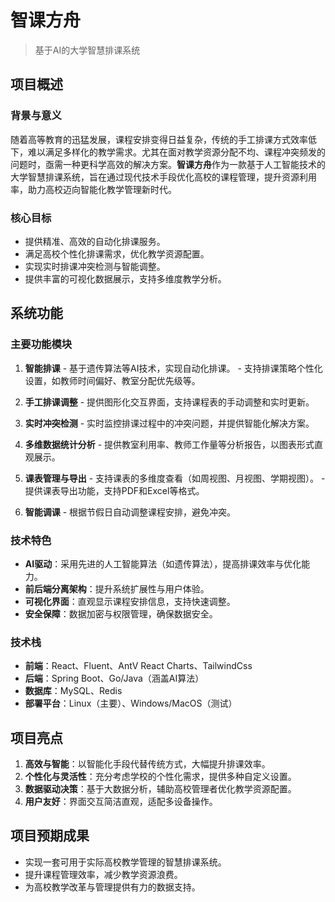 # 智课方舟

> 基于AI的大学智慧排课系统



## 项目概述

### 背景与意义

随着高等教育的迅猛发展，课程安排变得日益复杂，传统的手工排课方式效率低下，难以满足多样化的教学需求。尤其在面对教学资源分配不均、课程冲突频发的问题时，亟需一种更科学高效的解决方案。**智课方舟**作为一款基于人工智能技术的大学智慧排课系统，旨在通过现代技术手段优化高校的课程管理，提升资源利用率，助力高校迈向智能化教学管理新时代。

### 核心目标

- 提供精准、高效的自动化排课服务。
- 满足高校个性化排课需求，优化教学资源配置。
- 实现实时排课冲突检测与智能调整。
- 提供丰富的可视化数据展示，支持多维度教学分析。



## 系统功能

### 主要功能模块

1. **智能排课**
       - 基于遗传算法等AI技术，实现自动化排课。
       - 支持排课策略个性化设置，如教师时间偏好、教室分配优先级等。

2. **手工排课调整**
       - 提供图形化交互界面，支持课程表的手动调整和实时更新。

3. **实时冲突检测**
       - 实时监控排课过程中的冲突问题，并提供智能化解决方案。

4. **多维数据统计分析**
       - 提供教室利用率、教师工作量等分析报告，以图表形式直观展示。

5. **课表管理与导出**
       - 支持课表的多维度查看（如周视图、月视图、学期视图）。
       - 提供课表导出功能，支持PDF和Excel等格式。

6. **智能调课**
       - 根据节假日自动调整课程安排，避免冲突。

### 技术特色

- **AI驱动**：采用先进的人工智能算法（如遗传算法），提高排课效率与优化能力。
- **前后端分离架构**：提升系统扩展性与用户体验。
- **可视化界面**：直观显示课程安排信息，支持快速调整。
- **安全保障**：数据加密与权限管理，确保数据安全。

### 技术栈

- **前端**：React、Fluent、AntV React Charts、TailwindCss
- **后端**：Spring Boot、Go/Java（涵盖AI算法）
- **数据库**：MySQL、Redis
- **部署平台**：Linux（主要）、Windows/MacOS（测试）



## 项目亮点
1. **高效与智能**：以智能化手段代替传统方式，大幅提升排课效率。
2. **个性化与灵活性**：充分考虑学校的个性化需求，提供多种自定义设置。
3. **数据驱动决策**：基于大数据分析，辅助高校管理者优化教学资源配置。
4. **用户友好**：界面交互简洁直观，适配多设备操作。



## 项目预期成果
- 实现一套可用于实际高校教学管理的智慧排课系统。
- 提升课程管理效率，减少教学资源浪费。
- 为高校教学改革与管理提供有力的数据支持。
